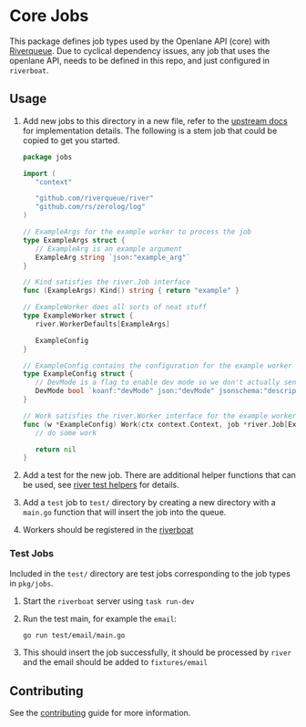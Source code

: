 # Core Jobs

This package defines job types used by the Openlane API (core) with [Riverqueue](https://riverqueue.com/). Due to cyclical dependency issues, any job that uses the openlane API, needs to be defined in this repo, and just configured in `riverboat`.


## Usage

1. Add new jobs to this directory in a new file, refer to
   the [upstream docs](https://riverqueue.com/docs#job-args-and-workers) for
   implementation details. The following is a stem job that could be copied to
   get you started.

   ```go
   package jobs

   import (
      "context"

      "github.com/riverqueue/river"
      "github.com/rs/zerolog/log"
   )

   // ExampleArgs for the example worker to process the job
   type ExampleArgs struct {
      // ExampleArg is an example argument
      ExampleArg string `json:"example_arg"`
   }

   // Kind satisfies the river.Job interface
   func (ExampleArgs) Kind() string { return "example" }

   // ExampleWorker does all sorts of neat stuff
   type ExampleWorker struct {
      river.WorkerDefaults[ExampleArgs]

      ExampleConfig
   }

   // ExampleConfig contains the configuration for the example worker
   type ExampleConfig struct {
      // DevMode is a flag to enable dev mode so we don't actually send millions of carrier pigeons
      DevMode bool `koanf:"devMode" json:"devMode" jsonschema:"description=enable dev mode" default:"true"`
   }

   // Work satisfies the river.Worker interface for the example worker
   func (w *ExampleConfig) Work(ctx context.Context, job *river.Job[ExampleArgs]) error {
      // do some work

      return nil
   }
   ```

1. Add a test for the new job. There are
   additional helper functions that can be used, see
   [river test helpers](https://riverqueue.com/docs/testing) for details.
1. Add a `test` job to `test/` directory by creating a new directory with a
   `main.go` function that will insert the job into the queue.
1. Workers should be registered in the [riverboat](https://github.com/theopenlane/riverboat)

### Test Jobs

Included in the `test/` directory are test jobs corresponding to the job types
in `pkg/jobs`.

1. Start the `riverboat` server using `task run-dev`
1. Run the test main, for example the `email`:

   ```bash
   go run test/email/main.go
   ```
1. This should insert the job successfully, it should be processed by `river`
   and the email should be added to `fixtures/email`


## Contributing

See the [contributing](.github/CONTRIBUTING.md) guide for more information.